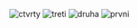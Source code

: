 ![ctvrty](https://github.com/smelichar1/ukolsimon/assets/151734192/e11004c7-4688-44b3-9e07-2d016be613f9)
![treti](https://github.com/smelichar1/ukolsimon/assets/151734192/00f73379-79b4-4774-ae4b-cb899aab942d)
![druha](https://github.com/smelichar1/ukolsimon/assets/151734192/5649e9ec-4651-4ee0-b3a5-176ed1ff0461)
![prvni](https://github.com/smelichar1/ukolsimon/assets/151734192/d9a5b204-fd13-4582-a2e1-6be7f8b86195)
